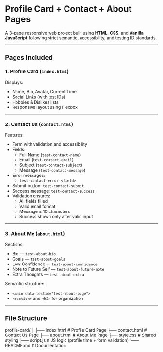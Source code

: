 # Profile Card + Contact + About Pages

A 3-page responsive web project built using **HTML**, **CSS**, and **Vanilla JavaScript** following strict semantic, accessibility, and testing ID standards.

---

## Pages Included

### 1. Profile Card (`index.html`)
Displays:
- Name, Bio, Avatar, Current Time
- Social Links (with test IDs)
- Hobbies & Dislikes lists
- Responsive layout using Flexbox

---

### 2. Contact Us (`contact.html`)
Features:
- Form with validation and accessibility
- Fields:
  - Full Name (`test-contact-name`)
  - Email (`test-contact-email`)
  - Subject (`test-contact-subject`)
  - Message (`test-contact-message`)
- Error messages:
  - `test-contact-error-<field>`
- Submit button: `test-contact-submit`
- Success message: `test-contact-success`
- Validation ensures:
  - All fields filled
  - Valid email format
  - Message ≥ 10 characters
  - Success shown only after valid input

---

### 3. About Me (`about.html`)
Sections:
- Bio — `test-about-bio`
- Goals — `test-about-goals`
- Low Confidence — `test-about-confidence`
- Note to Future Self — `test-about-future-note`
- Extra Thoughts — `test-about-extra`

Semantic structure:
- `<main data-testid="test-about-page">`
- `<section>` and `<h2>` for organization

---

## File Structure

profile-card/
│
├── index.html          # Profile Card Page
├── contact.html        # Contact Us Page
├── about.html          # About Me Page
├── style.css           # Shared styling
├── script.js           # JS logic (profile time + form validation)
└── README.md           # Documentation